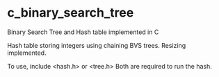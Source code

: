 # c_binary_search_tree
Binary Search Tree and Hash table implemented in C

Hash table storing integers using chaining BVS trees.
Resizing implemented.

To use, include <hash.h> or <tree.h>
Both are required to run the hash.
